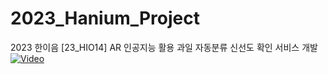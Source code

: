 # 2023_Hanium_Project
2023 한이음 [23_HIO14] AR 인공지능 활용 과일 자동분류  신선도 확인 서비스 개발
[![Video](![image](https://github.com/user-attachments/assets/e54c47c3-bdd6-4877-9a1d-325f244f4fac)
)](https://youtu.be/i7hbYjUXjdo)
